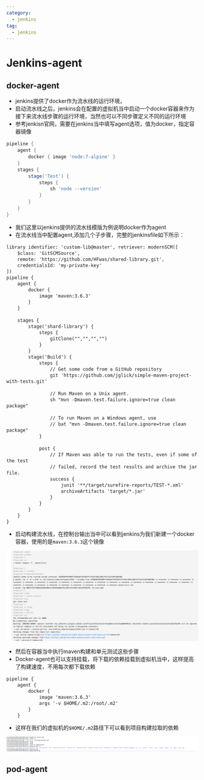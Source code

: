 ```yaml
---
category:
  - jenkins
tag:
  - jenkins
---
```


# Jenkins-agent

## docker-agent

- jenkins提供了docker作为流水线的运行环境，
- 启动流水线之后，jenkins会在配置的虚拟机当中启动一个docker容器来作为接下来流水线步骤的运行环境，当然也可以不同步骤定义不同的运行环境
- 参考jenkisn官网，需要在jenkins当中填写agent选项，值为docker，指定容器镜像

```groovy
pipeline {
    agent {
        docker { image 'node:7-alpine' }
    }
    stages {
        stage('Test') {
            steps {
                sh 'node --version'
            }
        }
    }
}
```

- 我们这里以jenkins提供的流水线模版为例说明docker作为agent
- 在流水线当中配置agent,添加几个子步骤，完整的jenkinsfile如下所示：

```
library identifier: 'custom-lib@master', retriever: modernSCM([
    $class: 'GitSCMSource',
    remote: 'https://github.com/HFwas/shared-library.git',
    credentialsId: 'my-private-key'
])
pipeline {
    agent {
        docker {
            image 'maven:3.6.3'
        }
    }

    stages {
        stage('shard-library') {
            steps {
                gitClone("","","","")
            }
        }
        stage('Build') {
            steps {
                // Get some code from a GitHub repository
                git 'https://github.com/jglick/simple-maven-project-with-tests.git'

                // Run Maven on a Unix agent.
                sh "mvn -Dmaven.test.failure.ignore=true clean package"

                // To run Maven on a Windows agent, use
                // bat "mvn -Dmaven.test.failure.ignore=true clean package"
            }

            post {
                // If Maven was able to run the tests, even if some of the test
                // failed, record the test results and archive the jar file.
                success {
                    junit '**/target/surefire-reports/TEST-*.xml'
                    archiveArtifacts 'target/*.jar'
                }
            }
        }
    }
}

```

- 启动构建流水线，在控制台输出当中可以看到jenkins为我们新建一个docker容器，使用的是`maven:3.6.3`这个镜像

![image-20240430155512558](images/image-20240430155512558.png)

- 然后在容器当中执行maven构建和单元测试这些步骤
- Docker-agent也可以支持挂载，将下载的依赖挂载到虚拟机当中，这样提高了构建速度，不用每次都下载依赖

```
pipeline {
    agent {
        docker {
            image 'maven:3.6.3'
            args '-v $HOME/.m2:/root/.m2'
        }
    }
```

- 这样在我们的虚拟机的`$HOME/.m2`路径下可以看到项目构建拉取的依赖

![image-20240430155816932](images/image-20240430155816932.png)

## pod-agent